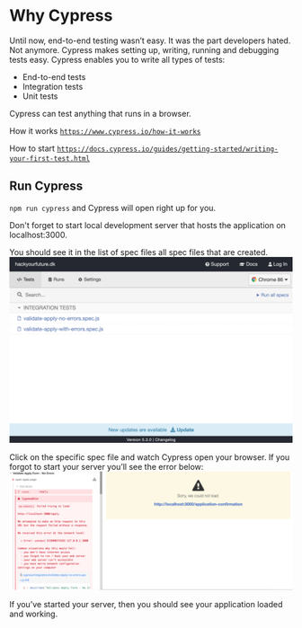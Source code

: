 # Why Cypress

Until now, end-to-end testing wasn’t easy. It was the part developers hated. Not anymore. Cypress makes setting up, writing, running and debugging tests easy. Cypress enables you to write all types of tests:

- End-to-end tests
- Integration tests
- Unit tests

Cypress can test anything that runs in a browser.

How it works [`https://www.cypress.io/how-it-works`](https://www.cypress.io/how-it-works)

How to start [`https://docs.cypress.io/guides/getting-started/writing-your-first-test.html`](https://docs.cypress.io/guides/getting-started/writing-your-first-test.html)

## Run Cypress

`npm run cypress` and Cypress will open right up for you.

Don't forget to start local development server that hosts the application on localhost:3000.

You should see it in the list of spec files all spec files that are created. ![cypress spec files](/static/readme/cypress-list-spec.png)

Click on the specific spec file and watch Cypress open your browser. If you forgot to start your server you’ll see the error below: ![cypress no server](/static/readme/cypress-no-server.png)

If you’ve started your server, then you should see your application loaded and working.
